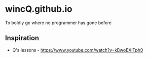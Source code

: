 # wincQ.github.io
To boldly go where no programmer has gone before

## Inspiration

* Q's lessons - https://www.youtube.com/watch?v=kBwoEXlTph0

